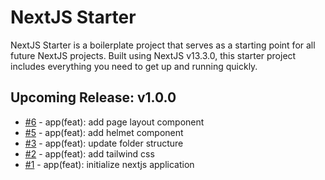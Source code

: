 # NextJS Starter

NextJS Starter is a boilerplate project that serves as a starting point for all future NextJS projects. Built using NextJS v13.3.0, this starter project includes everything you need to get up and running quickly.

## Upcoming Release: v1.0.0

- [#6](https://github.com/jtcarlos/nextjs-starter/issues/6) - app(feat): add page layout component
- [#5](https://github.com/jtcarlos/nextjs-starter/issues/5) - app(feat): add helmet component
- [#3](https://github.com/jtcarlos/nextjs-starter/issues/3) - app(feat): update folder structure
- [#2](https://github.com/jtcarlos/nextjs-starter/issues/2) - app(feat): add tailwind css
- [#1](https://github.com/jtcarlos/nextjs-starter/issues/1) - app(feat): initialize nextjs application
